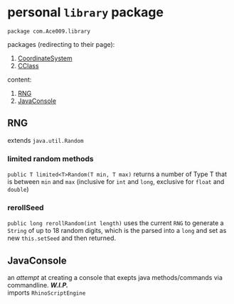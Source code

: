 # personal `library` package
`package com.Ace009.library`

packages (redirecting to their page):

1. [CoordinateSystem](https://github.com/Zapdos333/Java-Playground/tree/main/com/Ace009/library/CoordinateSystem)
2. [CClass](https://github.com/Zapdos333/Java-Playground/tree/main/com/Ace009/library/CClass)

content:

1. [RNG](https://github.com/Zapdos333/Java-Playground/tree/main/com/Ace009/library#rng)
2. [JavaConsole](https://github.com/Zapdos333/Java-Playground/tree/main/com/Ace009/library#javaconsole)

## RNG

extends `java.util.Random`

### limited random methods

`public T limited<T>Random(T min, T max)` returns a number of Type T that is between `min` and `max` (inclusive for `int` and `long`, exclusive for `float` and `double`)

### rerollSeed

`public long rerollRandom(int length)` uses the current `RNG` to generate a `String` of up to 18 random digits, which is the parsed into a `long` and set as new `this.setSeed` and then returned.

## JavaConsole

an *attempt* at creating a console that exepts java methods/commands via commandline. ***W.I.P.***
<br/>imports `RhinoScriptEngine`
